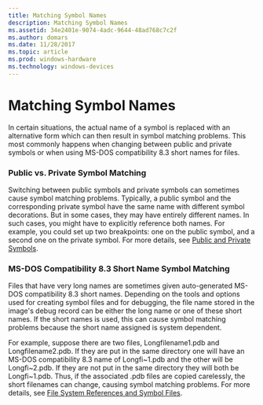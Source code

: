 ```yaml
---
title: Matching Symbol Names
description: Matching Symbol Names
ms.assetid: 34e2401e-9074-4adc-9644-48ad768c7c2f
ms.author: domars
ms.date: 11/28/2017
ms.topic: article
ms.prod: windows-hardware
ms.technology: windows-devices
---
```


# Matching Symbol Names


In certain situations, the actual name of a symbol is replaced with an alternative form which can then result in symbol matching problems. This most commonly happens when changing between public and private symbols or when using MS-DOS compatibility 8.3 short names for files.

### <span id="public_vs__private_symbol_matching"></span><span id="PUBLIC_VS__PRIVATE_SYMBOL_MATCHING"></span>Public vs. Private Symbol Matching

Switching between public symbols and private symbols can sometimes cause symbol matching problems. Typically, a public symbol and the corresponding private symbol have the same name with different symbol decorations. But in some cases, they may have entirely different names. In such cases, you might have to explicitly reference both names. For example, you could set up two breakpoints: one on the public symbol, and a second one on the private symbol. For more details, see [Public and Private Symbols](public-and-private-symbols.md).

### <span id="ms_dos_compatability_8_3_short_name_symbol_matching"></span><span id="MS_DOS_COMPATABILITY_8_3_SHORT_NAME_SYMBOL_MATCHING"></span>MS-DOS Compatibility 8.3 Short Name Symbol Matching

Files that have very long names are sometimes given auto-generated MS-DOS compatibility 8.3 short names. Depending on the tools and options used for creating symbol files and for debugging, the file name stored in the image's debug record can be either the long name or one of these short names. If the short names is used, this can cause symbol matching problems because the short name assigned is system dependent.

For example, suppose there are two files, Longfilename1.pdb and Longfilename2.pdb. If they are put in the same directory one will have an MS-DOS compatibility 8.3 name of Longfi~1.pdb and the other will be Longfi~2.pdb. If they are not put in the same directory they will both be Longfi~1.pdb. Thus, if the associated .pdb files are copied carelessly, the short filenames can change, causing symbol matching problems. For more details, see [File System References and Symbol Files](file-system-references-and-symbol-files.md).

 

 





